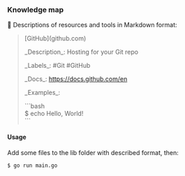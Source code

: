### Knowledge map

🔗 Descriptions of resources and tools in Markdown format:

> \[GitHub\]\(github.com\)
>
> \_Description\_: Hosting for your Git repo
>
> \_Labels\_: #Git #GitHub
>
> \_Docs\_: https://docs.github.com/en
>
> \_Examples\_:
>
> \```bash  
> $ echo Hello, World!  
> \```  

#### Usage

Add some files to the lib folder with described format, then:

```bash
$ go run main.go
```
